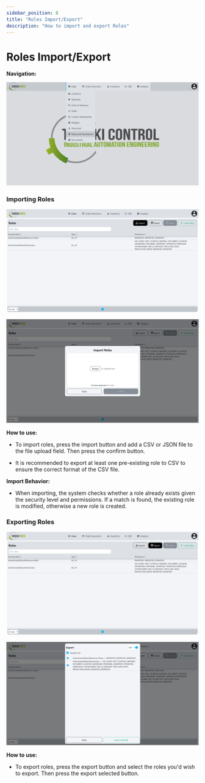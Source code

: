 ```yaml
---
sidebar_position: 8
title: "Roles Import/Export"
description: "How to import and export Roles"
---
```


# Roles Import/Export

**Navigation:**

![Navigation menu showing the Roles selection in the core module](./images/roles-navigation.png)

### Importing Roles

![Roles Page with the import button highlighted](./images/import-roles-button.png)

![Roles Page with an import menu popup](./images/import-roles-popup.png)

**How to use:**

- To import roles, press the import button and add a CSV or JSON file to the file upload field. Then press the confirm button.

- It is recommended to export at least one pre-existing role to CSV to ensure the correct format of the CSV file.

**Import Behavior:**

- When importing, the system checks whether a role already exists given the security level and permissions. If a match is found, the existing role is modified, otherwise a new role is created.

### Exporting Roles

![Roles Page with the export button highlighted](./images/export-roles-button.png)

![Roles Page with an export menu popup](./images/export-roles-popup.png)

**How to use:**

- To export roles, press the export button and select the roles you'd wish to export. Then press the export selected button.